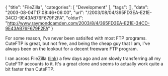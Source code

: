 {
	"title": "FileZilla",
	"categories": [
		"Development"
	],
	"tags": [],
	"date": "2003-08-04T17:08:46+06:00",
	"url": "/2003/08/04/395FD3EA-E21E-34CD-9E43AB76F679F2FA",
	"oldurl": "http://www.raymondcamden.com/2003/8/4/395FD3EA-E21E-34CD-9E43AB76F679F2FA"
}

For some reason, I've never been satisifed with most FTP programs. CuteFTP is great, but not free, and being the cheap guy that I am, I've always been on the lookout for a decent freeware FTP program. 

I ran across FileZilla (<a href="http://sourceforge.net/projects/filezilla">link</a>) a few days ago and am slowly transferring all my CuteFTP accounts to it. It's a great clone and seems to actually work quite a bit faster than CuteFTP.